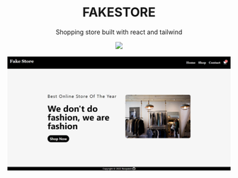 <div align=center>
<h1 align=center>FAKESTORE</h1>
<p>Shopping store built with react and tailwind<p>
<a href=https://shopfakestore.netlify.app/><img src=https://img.shields.io/badge/%F0%9F%91%89-LIVE-success></a>
</div>

![Alt text](image.png)